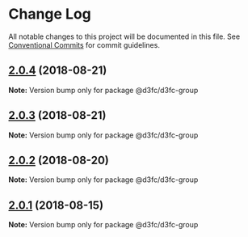 # Change Log

All notable changes to this project will be documented in this file.
See [Conventional Commits](https://conventionalcommits.org) for commit guidelines.

<a name="2.0.4"></a>
## [2.0.4](https://github.com/d3fc/d3fc/compare/@d3fc/d3fc-group@2.0.3...@d3fc/d3fc-group@2.0.4) (2018-08-21)




**Note:** Version bump only for package @d3fc/d3fc-group

<a name="2.0.3"></a>
## [2.0.3](https://github.com/d3fc/d3fc-group/compare/@d3fc/d3fc-group@2.0.2...@d3fc/d3fc-group@2.0.3) (2018-08-21)




**Note:** Version bump only for package @d3fc/d3fc-group

<a name="2.0.2"></a>
## [2.0.2](https://github.com/d3fc/d3fc/compare/@d3fc/d3fc-group@2.0.1...@d3fc/d3fc-group@2.0.2) (2018-08-20)




**Note:** Version bump only for package @d3fc/d3fc-group

<a name="2.0.1"></a>
## [2.0.1](https://github.com/d3fc/d3fc/compare/@d3fc/d3fc-group@2.0.0...@d3fc/d3fc-group@2.0.1) (2018-08-15)




**Note:** Version bump only for package @d3fc/d3fc-group

